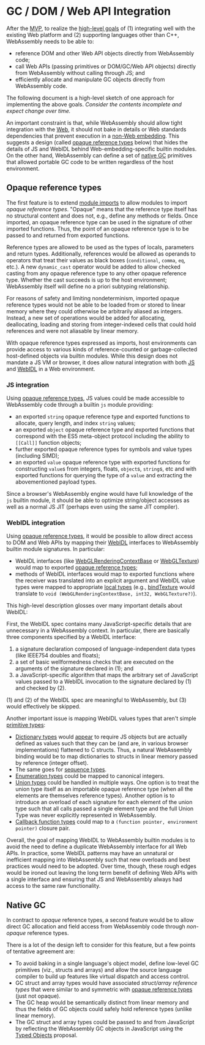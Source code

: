 # GC / DOM / Web API Integration

After the [MVP](MVP.md), to realize the [high-level goals](HighLevelGoals.md)
of (1) integrating well with the existing Web platform and (2) supporting
languages other than C++, WebAssembly needs to be able to:
* reference DOM and other Web API objects directly from WebAssembly code;
* call Web APIs (passing primitives or DOM/GC/Web API objects) directly from
  WebAssembly without calling through JS; and
* efficiently allocate and manipulate GC objects directly from WebAssembly
  code.

The following document is a high-level sketch of one approach for implementing
the above goals. *Consider the contents incomplete and expect change over
time.*

An important constraint is that, while WebAssembly should allow tight
integration with the [Web](Web.md), it should not bake in details
or Web standards dependencies that prevent execution in a 
[non-Web embedding](NonWeb.md). This suggests a design (called
[opaque reference types](GC.md#opaque-reference-types) below) that hides the
details of JS and WebIDL behind Web-embedding-specific builtin modules.
On the other hand, WebAssembly can define a set of [native GC](GC.md#native-gc)
primitives that allowed portable GC code to be written regardless of the
host environment.

## Opaque reference types

The first feature is to extend [module imports](Modules.md#imports-and-exports)
to allow modules to import *opaque reference types*. "Opaque" means that the
reference type itself has no structural content and does not, e.g., define any
methods or fields. Once imported, an opaque reference type can be used in the
signature of other imported functions. Thus, the point of an opaque reference
type is to be passed to and returned from exported functions.

Reference types are allowed to be used as the types of locals, parameters
and return types. Additionally, references would be allowed as operands to
operators that treat their values as black boxes (`conditional`, `comma`, 
`eq`, etc.). A new `dynamic_cast` operator would be added to allow checked
casting from any opaque reference type to any other opaque reference type.
Whether the cast succeeds is up to the host environment; WebAssembly itself
will define no a priori subtyping relationship.

For reasons of safety and limiting nondeterminism, imported opaque reference
types would not be able to be loaded from or stored to linear memory where they
could otherwise be arbitrarily aliased as integers. Instead, a new set of
operations would be added for allocating, deallocating, loading and storing
from integer-indexed cells that could hold references and were not aliasable by
linear memory.

With opaque reference types expressed as imports, host environments can provide
access to various kinds of reference-counted or garbage-collected host-defined
objects via builtin modules. While this design does not mandate a JS VM or
browser, it does allow natural integration with both
[JS](GC.md#js-integration) and [WebIDL](GC.md#webidl-integration)
in a Web environment.

### JS integration

Using [opaque reference types](GC.md#opaque-reference-types),
JS values could be made accessible to WebAssembly code through a builtin
`js` module providing:
* an exported `string` opaque reference type and exported functions
  to allocate, query length, and index `string` values;
* an exported `object` opaque reference type and exported functions
  that correspond with the ES5 meta-object protocol including the 
  ability to `[[Call]]` function objects;
* further exported opaque reference types for symbols and value 
  types (including SIMD);
* an exported `value` opaque reference type with exported functions for
  constructing `value`s from integers, floats, `object`s, `string`s, etc and
  with exported functions for querying the type of a `value` and extracting the
  abovementioned payload types.

Since a browser's WebAssembly engine would have full knowledge of the `js`
builtin module, it should be able to optimize string/object accesses as well as
a normal JS JIT (perhaps even using the same JIT compiler).

### WebIDL integration

Using [opaque reference types](GC.md#opaque-reference-types), it would be
possible to allow direct access to DOM and Web APIs by mapping their
[WebIDL](http://www.w3.org/TR/WebIDL) interfaces to WebAssembly builtin module 
signatures. In particular:
* WebIDL interfaces (like 
  [WebGLRenderingContextBase](https://www.khronos.org/registry/webgl/specs/latest/1.0/#5.14)
  or [WebGLTexture](https://www.khronos.org/registry/webgl/specs/latest/1.0/#5.9))
  would map to exported [opaque reference types](GC.md#opaque-reference-types);
* methods of WebIDL interfaces would map to exported functions where the
  receiver was translated into an explicit argument and WebIDL value
  types were mapped to appropriate [local types](AstSemantics.md#local-types)
  (e.g., [bindTexture](https://www.khronos.org/registry/webgl/specs/latest/1.0/#5.14)
  would translate to `void (WebGLRenderingContextBase, int32, WebGLTexture?)`).

This high-level description glosses over many important details about WebIDL:

First, the WebIDL spec contains many JavaScript-specific details that are
unnecessary in a WebAssembly context. In particular, there are basically three
components specified by a WebIDL interface:

1. a signature declaration composed of language-independent data types (like
   IEEE754 doubles and floats);
2. a set of basic wellformedness checks that are executed on the arguments of
   the signature declared in (1); and
3. a JavaScript-specific algorithm that maps the arbitrary set of JavaScript
   values passed to a WebIDL invocation to the signature declared by (1) and
   checked by (2).

(1) and (2) of the WebIDL spec are meaningful to WebAssembly, but (3)
would effectively be skipped.

Another important issue is mapping WebIDL values types that aren't simple
[primitive types](http://www.w3.org/TR/WebIDL/#dfn-primitive-type):
* [Dictionary types](http://www.w3.org/TR/WebIDL/#idl-dictionary)
  would [appear](http://www.w3.org/TR/WebIDL/#es-dictionary) to require
  JS objects but are actually defined as values such that they can
  be (and are, in various browser implementations) flattened to C structs.
  Thus, a natural WebAssembly binding would be to map dictionaries to structs
  in linear memory passed by reference (integer offset).
* The same goes for [sequence types](http://www.w3.org/TR/WebIDL/#idl-sequence).
* [Enumeration types](http://www.w3.org/TR/WebIDL/#es-enumeration) could be
  mapped to canonical integers.
* [Union types](http://www.w3.org/TR/WebIDL/#idl-union) could be handled in
  multiple ways. One option is to treat the union type itself as an importable
  opaque reference type (when all the elements are themselves reference types).
  Another option is to introduce an overload of each signature for each element
  of the union type such that all calls passed a single element type and the
  full Union Type was never explicitly represented in WebAssembly.
* [Callback function types](http://www.w3.org/TR/WebIDL/#es-callback-function)
  could map to a `(function pointer, environment pointer)` closure pair.

Overall, the goal of mapping WebIDL to WebAssembly builtin modules is to avoid
the need to define a duplicate WebAssembly interface for all Web APIs.  In
practice, some WebIDL patterns may have an unnatural or inefficient mapping
into WebAssembly such that new overloads and best practices would need to be
adopted. Over time, though, these rough edges would be ironed out leaving the
long term benefit of defining Web APIs with a single interface and ensuring
that JS and WebAssembly always had access to the same raw functionality.

## Native GC

In contract to *opaque* reference types, a second feature would be to allow
direct GC allocation and field access from WebAssembly code through
*non-opaque* reference types.

There is a lot of the design left to
consider for this feature, but a few points of tentative agreement are:
* To avoid baking in a single language's object model, define low-level GC
  primitives (viz., structs and arrays) and allow the source language compiler
  to build up features like virtual dispatch and access control.
* GC struct and array types would have associated *struct/array reference
  types* that were similar to and symmetric with 
  [opaque reference types](GC.md#opaque-reference-types)
  (just not opaque).
* The GC heap would be semantically distinct from linear memory and thus
  the fields of GC objects could safely hold reference types (unlike linear
  memory).
* The GC struct and array types could be passed to and from JavaScript
  by reflecting the WebAssembly GC objects in JavaScript using the 
  [Typed Objects](https://github.com/nikomatsakis/typed-objects-explainer/)
  proposal.

